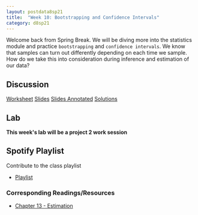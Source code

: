 ```yaml
---
layout: postdata8sp21
title:  "Week 10: Bootstrapping and Confidence Intervals"
category: d8sp21
---
```


Welcome back from Spring Break. We will be diving more into the statistics module and practice `bootstrapping` and `confidence intervals`. We know that samples can turn out differently depending on each time we sample. How do we take this into consideration during inference and estimation of our data? 

## Discussion

[Worksheet](https://docs.google.com/document/d/1rLbUsdjEsYT4ejSa-JEwV5LtfBsayAnhW2WUGu7uk1k/edit?usp=sharing)
[Slides](https://drive.google.com/file/d/1BFe1fuRk8EGhUVsMW0OswzveaUpU396l/view?usp=sharing)
[Slides Annotated](https://notability.com/n/2kDQx_KbxBV7xCqTBjyBn_)
[Solutions](http://data8.org)

## Lab

**This week's lab will be a project 2 work session**

## Spotify Playlist

Contribute to the class playlist
- [Playlist](https://open.spotify.com/playlist/1G2L94MWCaYc7aASZJmCun?si=zQAKOEyZRcSoP_QENbaMJQ)

### Corresponding Readings/Resources

- [Chapter 13 - Estimation](https://inferentialthinking.com/chapters/13/Estimation.html)


